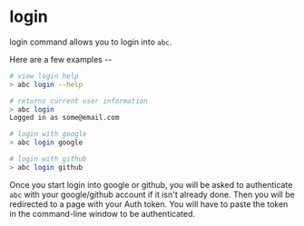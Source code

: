 # login

login command allows you to login into `abc`. 

Here are a few examples -- 

```sh
# view login help
> abc login --help
```

```sh
# returns current user information
> abc login
Logged in as some@email.com
```

```sh
# login with google
> abc login google
```

```sh
# login with github
> abc login github
```

Once you start login into google or github, you will be asked to authenticate `abc` with your google/github account if it isn't already done.
Then you will be redirected to a page with your Auth token. 
You will have to paste the token in the command-line window to be authenticated.
